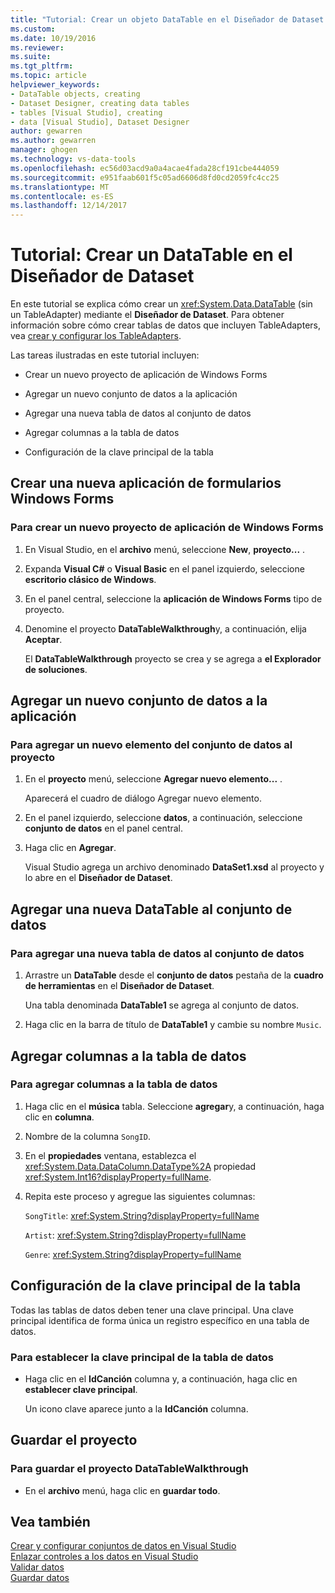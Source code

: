 ```yaml
---
title: "Tutorial: Crear un objeto DataTable en el Diseñador de Dataset | Documentos de Microsoft"
ms.custom: 
ms.date: 10/19/2016
ms.reviewer: 
ms.suite: 
ms.tgt_pltfrm: 
ms.topic: article
helpviewer_keywords:
- DataTable objects, creating
- Dataset Designer, creating data tables
- tables [Visual Studio], creating
- data [Visual Studio], Dataset Designer
author: gewarren
ms.author: gewarren
manager: ghogen
ms.technology: vs-data-tools
ms.openlocfilehash: ec56d03acd9a0a4acae4fada28cf191cbe444059
ms.sourcegitcommit: e951faab601f5c05ad6606d8fd0cd2059fc4cc25
ms.translationtype: MT
ms.contentlocale: es-ES
ms.lasthandoff: 12/14/2017
---
```

# <a name="walkthrough-creating-a-datatable-in-the-dataset-designer"></a>Tutorial: Crear un DataTable en el Diseñador de Dataset

En este tutorial se explica cómo crear un <xref:System.Data.DataTable> (sin un TableAdapter) mediante el **Diseñador de Dataset**. Para obtener información sobre cómo crear tablas de datos que incluyen TableAdapters, vea [crear y configurar los TableAdapters](../data-tools/create-and-configure-tableadapters.md).  

Las tareas ilustradas en este tutorial incluyen:  

-   Crear un nuevo proyecto de aplicación de Windows Forms  

-   Agregar un nuevo conjunto de datos a la aplicación  

-   Agregar una nueva tabla de datos al conjunto de datos  

-   Agregar columnas a la tabla de datos  

-   Configuración de la clave principal de la tabla  

## <a name="creating-a-new-windows-forms-application"></a>Crear una nueva aplicación de formularios Windows Forms

### <a name="to-create-a-new-windows-forms-application-project"></a>Para crear un nuevo proyecto de aplicación de Windows Forms  
  
1. En Visual Studio, en el **archivo** menú, seleccione **New**, **proyecto...** .  
  
2. Expanda **Visual C#** o **Visual Basic** en el panel izquierdo, seleccione **escritorio clásico de Windows**.  

3. En el panel central, seleccione la **aplicación de Windows Forms** tipo de proyecto.  

4. Denomine el proyecto **DataTableWalkthrough**y, a continuación, elija **Aceptar**. 
  
     El **DataTableWalkthrough** proyecto se crea y se agrega a **el Explorador de soluciones**.  

## <a name="adding-a-new-dataset-to-the-application"></a>Agregar un nuevo conjunto de datos a la aplicación

### <a name="to-add-a-new-dataset-item-to-the-project"></a>Para agregar un nuevo elemento del conjunto de datos al proyecto  
  
1.  En el **proyecto** menú, seleccione **Agregar nuevo elemento...** .  
  
     Aparecerá el cuadro de diálogo Agregar nuevo elemento.  
  
2.  En el panel izquierdo, seleccione **datos**, a continuación, seleccione **conjunto de datos** en el panel central.  
  
3.  Haga clic en **Agregar**.  
  
     Visual Studio agrega un archivo denominado **DataSet1.xsd** al proyecto y lo abre en el **Diseñador de Dataset**.  

## <a name="adding-a-new-datatable-to-the-dataset"></a>Agregar una nueva DataTable al conjunto de datos  

### <a name="to-add-a-new-data-table-to-the-dataset"></a>Para agregar una nueva tabla de datos al conjunto de datos  
  
1.  Arrastre un **DataTable** desde el **conjunto de datos** pestaña de la **cuadro de herramientas** en el **Diseñador de Dataset**.  
  
     Una tabla denominada **DataTable1** se agrega al conjunto de datos.  
   
2.  Haga clic en la barra de título de **DataTable1** y cambie su nombre `Music`.  

## <a name="adding-columns-to-the-datatable"></a>Agregar columnas a la tabla de datos

### <a name="to-add-columns-to-the-datatable"></a>Para agregar columnas a la tabla de datos  
  
1.  Haga clic en el **música** tabla. Seleccione **agregar**y, a continuación, haga clic en **columna**.  
  
2.  Nombre de la columna `SongID`.  
  
3.  En el **propiedades** ventana, establezca el <xref:System.Data.DataColumn.DataType%2A> propiedad <xref:System.Int16?displayProperty=fullName>.  
  
4.  Repita este proceso y agregue las siguientes columnas:  
  
     `SongTitle`: <xref:System.String?displayProperty=fullName>  
  
     `Artist`: <xref:System.String?displayProperty=fullName>  
  
     `Genre`: <xref:System.String?displayProperty=fullName>  
  
## <a name="setting-the-primary-key-for-the-table"></a>Configuración de la clave principal de la tabla

Todas las tablas de datos deben tener una clave principal. Una clave principal identifica de forma única un registro específico en una tabla de datos.  
  
### <a name="to-set-the-primary-key-of-the-data-table"></a>Para establecer la clave principal de la tabla de datos
  
-   Haga clic en el **IdCanción** columna y, a continuación, haga clic en **establecer clave principal**.  
  
     Un icono clave aparece junto a la **IdCanción** columna.  
  
## <a name="saving-your-project"></a>Guardar el proyecto  
  
### <a name="to-save-the-datatablewalkthrough-project"></a>Para guardar el proyecto DataTableWalkthrough  
  
-   En el **archivo** menú, haga clic en **guardar todo**.  

## <a name="see-also"></a>Vea también

[Crear y configurar conjuntos de datos en Visual Studio](../data-tools/create-and-configure-datasets-in-visual-studio.md)  
[Enlazar controles a los datos en Visual Studio](../data-tools/bind-controls-to-data-in-visual-studio.md)  
[Validar datos](../data-tools/validate-data-in-datasets.md)  
[Guardar datos](../data-tools/saving-data.md)